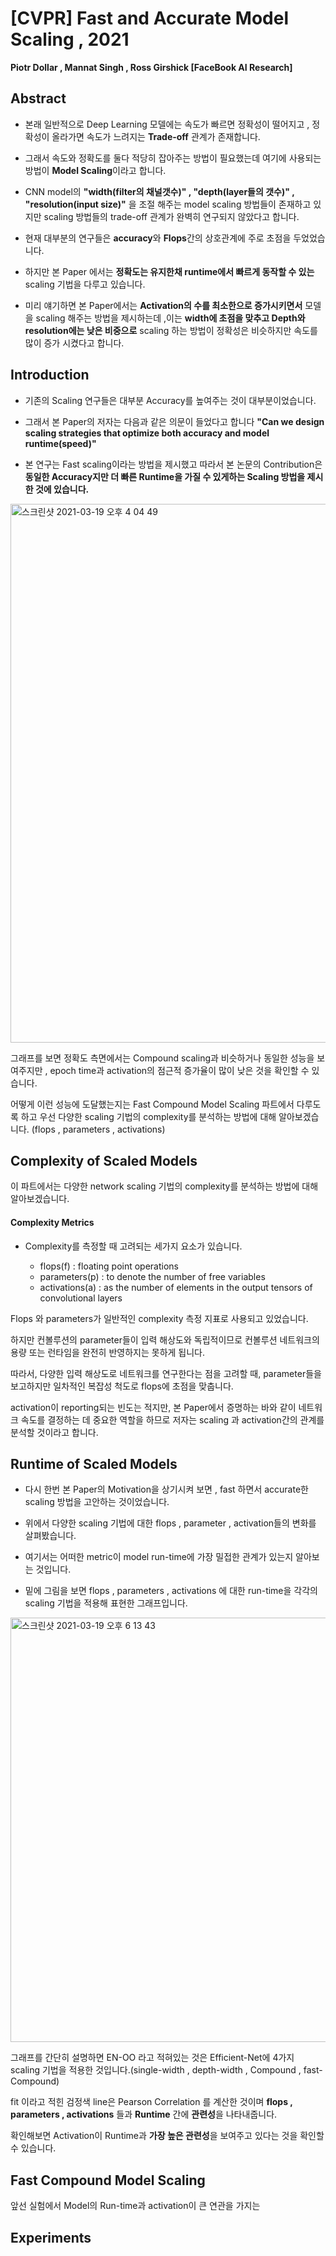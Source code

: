 # [CVPR] Fast and Accurate Model Scaling , 2021
**Piotr Dollar , Mannat Singh , Ross Girshick [FaceBook AI Research]**


## Abstract

* 본래 일반적으로 Deep Learning 모델에는 속도가 빠르면 정확성이 떨어지고 , 정확성이 올라가면 속도가 느려지는 **Trade-off** 관계가 존재합니다. 

* 그래서 속도와 정확도를 둘다 적당히 잡아주는 방법이 필요했는데 여기에 사용되는 방법이 **Model Scaling**이라고 합니다.

* CNN model의 **"width(filter의 채널갯수)" , "depth(layer들의 갯수)" , "resolution(input size)"** 을 조절 해주는 model scaling 방법들이 존재하고 있지만 scaling 방법들의 trade-off 관계가 완벽히 연구되지 않았다고 합니다.

* 현재 대부분의 연구들은 **accuracy**와 **Flops**간의 상호관계에 주로 초점을 두었었습니다.

* 하지만 본 Paper 에서는 **정확도는 유지한채 runtime에서 빠르게 동작할 수 있는** scaling 기법을 다루고 있습니다.

* 미리 얘기하면 본 Paper에서는 **Activation의 수를 최소한으로 증가시키면서** 모델을 scaling 해주는 방법을 제시하는데 ,이는 **width에 초점을 맞추고 Depth와 resolution에는 낮은 비중으로** scaling 하는 방법이 정확성은 비슷하지만 속도를 많이 증가 시켰다고 합니다.


## Introduction

  - 기존의 Scaling 연구들은 대부분 Accuracy를 높여주는 것이 대부분이었습니다.
  
  - 그래서 본 Paper의 저자는 다음과 같은 의문이 들었다고 합니다 **"Can we design scaling strategies that optimize both accuracy and model runtime(speed)"**

  - 본 연구는 Fast scaling이라는 방법을 제시했고 따라서 본 논문의 Contribution은 **동일한 Accuracy지만 더 빠른 Runtime을 가질 수 있게하는 Scaling 방법을 제시한 것에 있습니다.**

<img width="862" alt="스크린샷 2021-03-19 오후 4 04 49" src="https://user-images.githubusercontent.com/70448161/111744190-2c220680-88ce-11eb-8441-0f1bf9a57f0c.png">

그래프를 보면 정확도 측면에서는 Compound scaling과 비슷하거나 동일한 성능을 보여주지만 , epoch time과 activation의 점근적 증가율이 많이 낮은 것을 확인할 수 있습니다.

어떻게 이런 성능에 도달했는지는 Fast Compound Model Scaling 파트에서 다루도록 하고 우선 다양한 scaling 기법의 complexity를 분석하는 방법에 대해 알아보겠습니다. (flops , parameters , activations)

## Complexity of Scaled Models

이 파트에서는 다양한 network scaling 기법의 complexity를 분석하는 방법에 대해 알아보겠습니다.

#### Complexity Metrics

* Complexity를 측정할 때 고려되는 세가지 요소가 있습니다.

  * flops(f) : floating point operations
  * parameters(p) : to denote the number of free variables
  * activations(a) : as the number of elements in the output tensors of convolutional layers

Flops 와 parameters가 일반적인 complexity 측정 지표로 사용되고 있었습니다.

하지만 컨볼루션의 parameter들이 입력 해상도와 독립적이므로 컨볼루션 네트워크의 용량 또는 런타임을 완전히 반영하지는 못하게 됩니다.

따라서, 다양한 입력 해상도로 네트워크를 연구한다는 점을 고려할 때, parameter들을 보고하지만 일차적인 복잡성 척도로 flops에 초점을 맞춥니다.

activation이 reporting되는 빈도는 적지만, 본 Paper에서 증명하는 바와 같이 네트워크 속도를 결정하는 데 중요한 역할을 하므로 저자는 scaling 과 activation간의 관계를 분석할 것이라고 합니다.


## Runtime of Scaled Models

* 다시 한번 본 Paper의 Motivation을 상기시켜 보면 , fast 하면서 accurate한 scaling 방법을 고안하는 것이었습니다.

* 위에서 다양한 scaling 기법에 대한 flops , parameter , activation들의 변화를 살펴봤습니다.

* 여기서는 어떠한 metric이 model run-time에 가장 밀접한 관계가 있는지 알아보는 것입니다.

* 밑에 그림을 보면 flops , parameters , activations 에 대한 run-time을 각각의 scaling 기법을 적용해 표현한 그래프입니다.

<img width="679" alt="스크린샷 2021-03-19 오후 6 13 43" src="https://user-images.githubusercontent.com/70448161/111757634-df92f700-88de-11eb-8867-19a0181f6727.png">

  그래프를 간단히 설명하면 EN-OO 라고 적혀있는 것은 Efficient-Net에 4가지 scaling 기법을 적용한 것입니다.(single-width , depth-width , Compound , fast-Compound)
  
  fit 이라고 적힌 검정색 line은 Pearson Correlation 를 계산한 것이며 **flops , parameters , activations** 들과 **Runtime** 간에 **관련성**을 나타내줍니다.
  
  확인해보면 Activation이 Runtime과 **가장 높은 관련성**을 보여주고 있다는 것을 확인할 수 있습니다.

## Fast Compound Model Scaling

  앞선 실험에서 Model의 Run-time과 activation이 큰 연관을 가지는 

## Experiments
